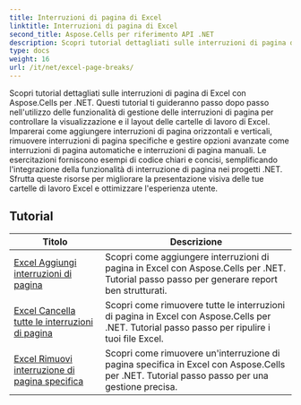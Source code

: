 ```yaml
---
title: Interruzioni di pagina di Excel
linktitle: Interruzioni di pagina di Excel
second_title: Aspose.Cells per riferimento API .NET
description: Scopri tutorial dettagliati sulle interruzioni di pagina di Excel con Aspose.Cells per .NET. Migliora facilmente il layout delle tue cartelle di lavoro Excel.
type: docs
weight: 16
url: /it/net/excel-page-breaks/
---
```

Scopri tutorial dettagliati sulle interruzioni di pagina di Excel con Aspose.Cells per .NET. Questi tutorial ti guideranno passo dopo passo nell'utilizzo delle funzionalità di gestione delle interruzioni di pagina per controllare la visualizzazione e il layout delle cartelle di lavoro di Excel. Imparerai come aggiungere interruzioni di pagina orizzontali e verticali, rimuovere interruzioni di pagina specifiche e gestire opzioni avanzate come interruzioni di pagina automatiche e interruzioni di pagina manuali. Le esercitazioni forniscono esempi di codice chiari e concisi, semplificando l'integrazione della funzionalità di interruzione di pagina nei progetti .NET. Sfrutta queste risorse per migliorare la presentazione visiva delle tue cartelle di lavoro Excel e ottimizzare l'esperienza utente.

## Tutorial 
| Titolo | Descrizione |
| --- | --- |
| [Excel Aggiungi interruzioni di pagina](./excel-add-page-breaks/) | Scopri come aggiungere interruzioni di pagina in Excel con Aspose.Cells per .NET. Tutorial passo passo per generare report ben strutturati. |  
| [Excel Cancella tutte le interruzioni di pagina](./excel-clear-all-page-breaks/) | Scopri come rimuovere tutte le interruzioni di pagina in Excel con Aspose.Cells per .NET. Tutorial passo passo per ripulire i tuoi file Excel. |  
| [Excel Rimuovi interruzione di pagina specifica](./excel-remove-specific-page-break/) | Scopri come rimuovere un'interruzione di pagina specifica in Excel con Aspose.Cells per .NET. Tutorial passo passo per una gestione precisa. |  